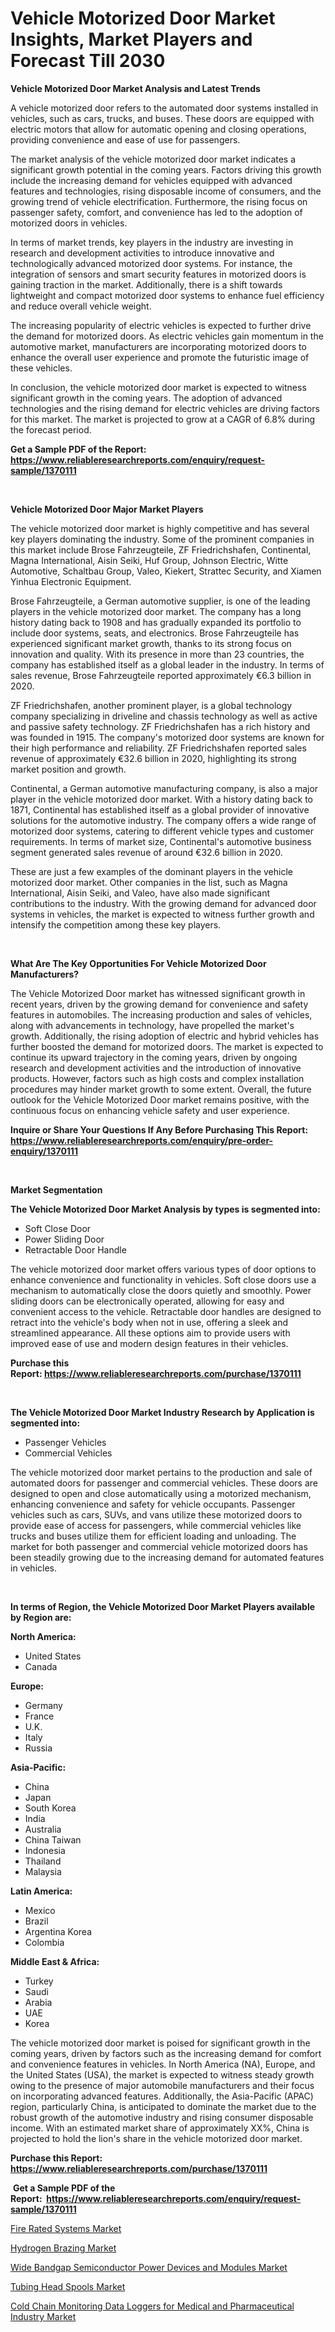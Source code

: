 <p><h1>Vehicle Motorized Door Market Insights, Market Players and Forecast Till 2030</h1></p><p><strong>Vehicle Motorized Door Market Analysis and Latest Trends</strong></p>
<p><p>A vehicle motorized door refers to the automated door systems installed in vehicles, such as cars, trucks, and buses. These doors are equipped with electric motors that allow for automatic opening and closing operations, providing convenience and ease of use for passengers.</p><p>The market analysis of the vehicle motorized door market indicates a significant growth potential in the coming years. Factors driving this growth include the increasing demand for vehicles equipped with advanced features and technologies, rising disposable income of consumers, and the growing trend of vehicle electrification. Furthermore, the rising focus on passenger safety, comfort, and convenience has led to the adoption of motorized doors in vehicles.</p><p>In terms of market trends, key players in the industry are investing in research and development activities to introduce innovative and technologically advanced motorized door systems. For instance, the integration of sensors and smart security features in motorized doors is gaining traction in the market. Additionally, there is a shift towards lightweight and compact motorized door systems to enhance fuel efficiency and reduce overall vehicle weight.</p><p>The increasing popularity of electric vehicles is expected to further drive the demand for motorized doors. As electric vehicles gain momentum in the automotive market, manufacturers are incorporating motorized doors to enhance the overall user experience and promote the futuristic image of these vehicles.</p><p>In conclusion, the vehicle motorized door market is expected to witness significant growth in the coming years. The adoption of advanced technologies and the rising demand for electric vehicles are driving factors for this market. The market is projected to grow at a CAGR of 6.8% during the forecast period.</p></p>
<p><strong>Get a Sample PDF of the Report:&nbsp; <a href="https://www.reliableresearchreports.com/enquiry/request-sample/1370111">https://www.reliableresearchreports.com/enquiry/request-sample/1370111</a></strong></p>
<p>&nbsp;</p>
<p><strong>Vehicle Motorized Door Major Market Players</strong></p>
<p><p>The vehicle motorized door market is highly competitive and has several key players dominating the industry. Some of the prominent companies in this market include Brose Fahrzeugteile, ZF Friedrichshafen, Continental, Magna International, Aisin Seiki, Huf Group, Johnson Electric, Witte Automotive, Schaltbau Group, Valeo, Kiekert, Strattec Security, and Xiamen Yinhua Electronic Equipment.</p><p>Brose Fahrzeugteile, a German automotive supplier, is one of the leading players in the vehicle motorized door market. The company has a long history dating back to 1908 and has gradually expanded its portfolio to include door systems, seats, and electronics. Brose Fahrzeugteile has experienced significant market growth, thanks to its strong focus on innovation and quality. With its presence in more than 23 countries, the company has established itself as a global leader in the industry. In terms of sales revenue, Brose Fahrzeugteile reported approximately €6.3 billion in 2020.</p><p>ZF Friedrichshafen, another prominent player, is a global technology company specializing in driveline and chassis technology as well as active and passive safety technology. ZF Friedrichshafen has a rich history and was founded in 1915. The company's motorized door systems are known for their high performance and reliability. ZF Friedrichshafen reported sales revenue of approximately €32.6 billion in 2020, highlighting its strong market position and growth.</p><p>Continental, a German automotive manufacturing company, is also a major player in the vehicle motorized door market. With a history dating back to 1871, Continental has established itself as a global provider of innovative solutions for the automotive industry. The company offers a wide range of motorized door systems, catering to different vehicle types and customer requirements. In terms of market size, Continental's automotive business segment generated sales revenue of around €32.6 billion in 2020.</p><p>These are just a few examples of the dominant players in the vehicle motorized door market. Other companies in the list, such as Magna International, Aisin Seiki, and Valeo, have also made significant contributions to the industry. With the growing demand for advanced door systems in vehicles, the market is expected to witness further growth and intensify the competition among these key players.</p></p>
<p>&nbsp;</p>
<p><strong>What Are The Key Opportunities For Vehicle Motorized Door Manufacturers?</strong></p>
<p><p>The Vehicle Motorized Door market has witnessed significant growth in recent years, driven by the growing demand for convenience and safety features in automobiles. The increasing production and sales of vehicles, along with advancements in technology, have propelled the market's growth. Additionally, the rising adoption of electric and hybrid vehicles has further boosted the demand for motorized doors. The market is expected to continue its upward trajectory in the coming years, driven by ongoing research and development activities and the introduction of innovative products. However, factors such as high costs and complex installation procedures may hinder market growth to some extent. Overall, the future outlook for the Vehicle Motorized Door market remains positive, with the continuous focus on enhancing vehicle safety and user experience.</p></p>
<p><strong>Inquire or Share Your Questions If Any Before Purchasing This Report: <a href="https://www.reliableresearchreports.com/enquiry/pre-order-enquiry/1370111">https://www.reliableresearchreports.com/enquiry/pre-order-enquiry/1370111</a></strong></p>
<p>&nbsp;</p>
<p><strong>Market Segmentation</strong></p>
<p><strong>The Vehicle Motorized Door Market Analysis by types is segmented into:</strong></p>
<p><ul><li>Soft Close Door</li><li>Power Sliding Door</li><li>Retractable Door Handle</li></ul></p>
<p><p>The vehicle motorized door market offers various types of door options to enhance convenience and functionality in vehicles. Soft close doors use a mechanism to automatically close the doors quietly and smoothly. Power sliding doors can be electronically operated, allowing for easy and convenient access to the vehicle. Retractable door handles are designed to retract into the vehicle's body when not in use, offering a sleek and streamlined appearance. All these options aim to provide users with improved ease of use and modern design features in their vehicles.</p></p>
<p><strong>Purchase this Report:&nbsp;<a href="https://www.reliableresearchreports.com/purchase/1370111">https://www.reliableresearchreports.com/purchase/1370111</a></strong></p>
<p>&nbsp;</p>
<p><strong>The Vehicle Motorized Door Market Industry Research by Application is segmented into:</strong></p>
<p><ul><li>Passenger Vehicles</li><li>Commercial Vehicles</li></ul></p>
<p><p>The vehicle motorized door market pertains to the production and sale of automated doors for passenger and commercial vehicles. These doors are designed to open and close automatically using a motorized mechanism, enhancing convenience and safety for vehicle occupants. Passenger vehicles such as cars, SUVs, and vans utilize these motorized doors to provide ease of access for passengers, while commercial vehicles like trucks and buses utilize them for efficient loading and unloading. The market for both passenger and commercial vehicle motorized doors has been steadily growing due to the increasing demand for automated features in vehicles.</p></p>
<p>&nbsp;</p>
<p><strong>In terms of Region, the Vehicle Motorized Door Market Players available by Region are:</strong></p>
<p>
    <p> <strong> North America: </strong>
        <ul>
            <li>United States</li>
            <li>Canada</li>
        </ul>
        </p> 
    <p> <strong> Europe: </strong>
        <ul>
            <li>Germany</li>
            <li>France</li>
            <li>U.K.</li>
            <li>Italy</li>
            <li>Russia</li>
        </ul>
        </p> 
    <p> <strong> Asia-Pacific: </strong>
        <ul>
            <li>China</li>
            <li>Japan</li>
            <li>South Korea</li>
            <li>India</li>
            <li>Australia</li>
            <li>China Taiwan</li>
            <li>Indonesia</li>
            <li>Thailand</li>
            <li>Malaysia</li>
        </ul>
        </p> 
    <p> <strong> Latin America: </strong>
        <ul>
            <li>Mexico</li>
            <li>Brazil</li>
            <li>Argentina Korea</li>
            <li>Colombia</li>
        </ul>
        </p> 
    <p> <strong> Middle East & Africa: </strong>
        <ul>
            <li>Turkey</li>
            <li>Saudi</li>
            <li>Arabia</li>
            <li>UAE</li>
            <li>Korea</li>
        </ul>
    </p>
    </p>
<p><p>The vehicle motorized door market is poised for significant growth in the coming years, driven by factors such as the increasing demand for comfort and convenience features in vehicles. In North America (NA), Europe, and the United States (USA), the market is expected to witness steady growth owing to the presence of major automobile manufacturers and their focus on incorporating advanced features. Additionally, the Asia-Pacific (APAC) region, particularly China, is anticipated to dominate the market due to the robust growth of the automotive industry and rising consumer disposable income. With an estimated market share of approximately XX%, China is projected to hold the lion's share in the vehicle motorized door market.</p></p>
<p><strong>Purchase this Report: <a href="https://www.reliableresearchreports.com/purchase/1370111">https://www.reliableresearchreports.com/purchase/1370111</a></strong></p>
<p>&nbsp;<strong>Get a Sample PDF of the Report:&nbsp;&nbsp;<a href="https://www.reliableresearchreports.com/enquiry/request-sample/1370111">https://www.reliableresearchreports.com/enquiry/request-sample/1370111</a></strong></p>
<p><strong></strong></p>
<p><p><a href="https://medium.com/@kiannoel89776554/fire-rated-systems-market-size-cagr-trends-2024-2030-917d0db574c2">Fire Rated Systems Market</a></p><p><a href="https://medium.com/@allelee654/hydrogen-brazing-market-size-cagr-trends-2024-2030-ce40950f2f3b">Hydrogen Brazing Market</a></p><p><a href="https://www.linkedin.com/pulse/wide-bandgap-semiconductor-power-devices-modules-market-e4aje/">Wide Bandgap Semiconductor Power Devices and Modules Market</a></p><p><a href="https://github.com/provorikovar/Market-Research-Report-List-1/blob/main/tubing-head-spools-market.md">Tubing Head Spools Market</a></p><p><a href="https://www.linkedin.com/pulse/cold-chain-monitoring-data-loggers-medical-pharmaceutical-pdp6e/">Cold Chain Monitoring Data Loggers for Medical and Pharmaceutical Industry Market</a></p></p>